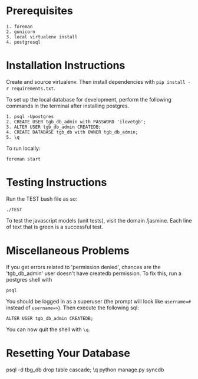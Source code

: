 Prerequisites
=============
    1. foreman
    2. gunicorn
    3. local virtualenv install
    4. postgresql

Installation Instructions
=============

Create and source virtualenv. Then install dependencies with `pip install -r requirements.txt`. 

To set up the local database for development, perform the following commands in the terminal after installing postgres.

    1. psql -Upostgres
    2. CREATE USER tgb_db_admin with PASSWORD 'ilovetgb';
    3. ALTER USER tgb_db_admin CREATEDB;
    4. CREATE DATABASE tgb_db with OWNER tgb_db_admin;
    5. \q


To run locally:

    foreman start

Testing Instructions
=============

Run the TEST bash file as so:

    ./TEST

To test the javascript models (unit tests), visit the domain /jasmine. Each line of text that is green is a successful test.

Miscellaneous Problems
=============

If you get errors related to 'permission denied', chances are the 'tgb_db_admin' user doesn't have createdb permission. To fix this, run a postgres shell with

    psql

You should be logged in as a superuser (the prompt will look like `username=#` instead of `username=>`). Then execute the following sql:

    ALTER USER tgb_db_admin CREATEDB;

You can now quit the shell with `\q`.

Resetting Your Database
==============
psql -d tbg_db
drop table <table name> cascade;
\q
python manage.py syncdb
